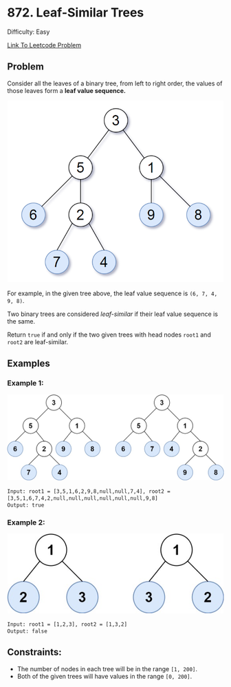 # 872. Leaf-Similar Trees
Difficulty: Easy

[Link To Leetcode Problem](https://leetcode.com/problems/leaf-similar-trees/)

## Problem
Consider all the leaves of a binary tree, from left to right order, the values of those leaves form a **leaf value sequence.**

![tree](./tree.png)

For example, in the given tree above, the leaf value sequence is `(6, 7, 4, 9, 8)`.

Two binary trees are considered *leaf-similar* if their leaf value sequence is the same.

Return `true` if and only if the two given trees with head nodes `root1` and `root2` are leaf-similar.

## Examples
### Example 1:
![example1](./example1.jpg)
```
Input: root1 = [3,5,1,6,2,9,8,null,null,7,4], root2 = [3,5,1,6,7,4,2,null,null,null,null,null,null,9,8]
Output: true
```
### Example 2:
![example2](./example2.jpg)
```
Input: root1 = [1,2,3], root2 = [1,3,2]
Output: false
```

## Constraints:
- The number of nodes in each tree will be in the range `[1, 200]`.
- Both of the given trees will have values in the range `[0, 200]`.